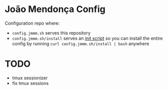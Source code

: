 # João Mendonça Config

Configuration repo where:

- `config.jmmm.sh` serves this repository
- `config.jmmm.sh/install` serves an [init script](./init.sh) so you can install the entire config by running `curl config.jmmm.sh/install | bash` anywhere

# TODO 

- tmux sessionizer
- fix tmux sessions
